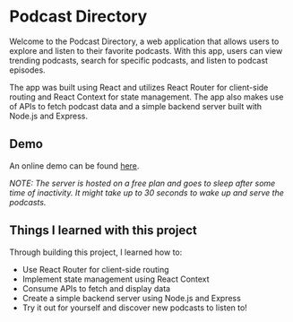 # Podcast Directory

Welcome to the Podcast Directory, a web application that allows users to explore and listen to their favorite podcasts. With this app, users can view trending podcasts, search for specific podcasts, and listen to podcast episodes.

The app was built using React and utilizes React Router for client-side routing and React Context for state management. The app also makes use of APIs to fetch podcast data and a simple backend server built with Node.js and Express.

## Demo

An online demo can be found [here](https://podcast-directory.netlify.app/).

_NOTE: The server is hosted on a free plan and goes to sleep after some time of inactivity. It might take up to 30 seconds to wake up and serve the podcasts._

## Things I learned with this project

Through building this project, I learned how to:

- Use React Router for client-side routing
- Implement state management using React Context
- Consume APIs to fetch and display data
- Create a simple backend server using Node.js and Express
- Try it out for yourself and discover new podcasts to listen to!
